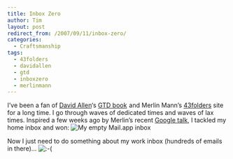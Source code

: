 ```yaml
---
title: Inbox Zero
author: Tim
layout: post
redirect_from: /2007/09/11/inbox-zero/
categories:
  - Craftsmanship
tags:
  - 43folders
  - davidallen
  - gtd
  - inboxzero
  - merlinmann
---
```

I&#8217;ve been a fan of [David Allen][1]&#8216;s [GTD book][2]<img src="http://www.assoc-amazon.com/e/ir?t=timshadelcom-20&#038;l=ur2&#038;o=1" width="1" height="1" border="0" alt="" style="border:none !important; margin:0px !important;" /> and Merlin Mann&#8217;s [43folders][3] site for a long time. I go through waves of dedicated times and waves of lax times. Inspired a few weeks ago by Merlin&#8217;s recent [Google talk][4], I tackled my home inbox and won:
![My empty Mail.app inbox][5]

Now I just need to do something about my work inbox (hundreds of emails in there)&#8230; <img src="http://timshadel.com/wp-includes/images/smilies/icon_sad.gif" alt=":-(" class="wp-smiley" />

 [1]: http://davidallenco.com
 [2]: http://www.amazon.com/gp/redirect.html?ie=UTF8&location=http%3A%2F%2Famazon.com%2Fo%2FASIN%2F0142000280%2F&tag=timshadelcom-20&linkCode=ur2&camp=1789&creative=9325
 [3]: http://43folders.com
 [4]: http://video.google.com/videoplay?docid=973149761529535925
 [5]: http://timshadel.com/wp-content/uploads/2007/09/1359723539_3c4edaf531_d.jpg
